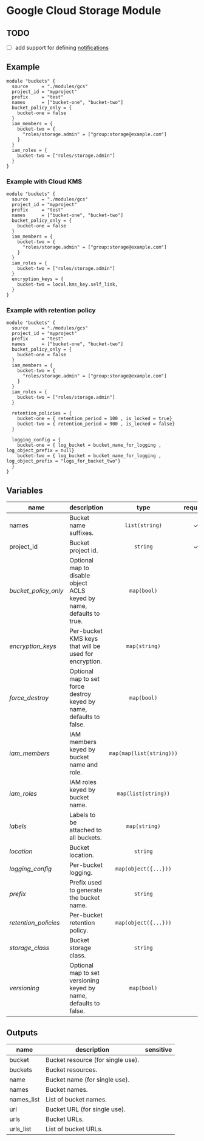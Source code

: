 # Google Cloud Storage Module

## TODO

- [ ] add support for defining [notifications](https://www.terraform.io/docs/providers/google/r/storage_notification.html)

## Example

```hcl
module "buckets" {
  source     = "./modules/gcs"
  project_id = "myproject"
  prefix     = "test"
  names      = ["bucket-one", "bucket-two"]
  bucket_policy_only = {
    bucket-one = false
  }
  iam_members = {
    bucket-two = {
      "roles/storage.admin" = ["group:storage@example.com"]
    }
  }
  iam_roles = {
    bucket-two = ["roles/storage.admin"]
  }
}
```

### Example with Cloud KMS

```hcl
module "buckets" {
  source     = "./modules/gcs"
  project_id = "myproject"
  prefix     = "test"
  names      = ["bucket-one", "bucket-two"]
  bucket_policy_only = {
    bucket-one = false
  }
  iam_members = {
    bucket-two = {
      "roles/storage.admin" = ["group:storage@example.com"]
    }
  }
  iam_roles = {
    bucket-two = ["roles/storage.admin"]
  }
  encryption_keys = {
    bucket-two = local.kms_key.self_link,
  }
}
```

### Example with retention policy

```hcl
module "buckets" {
  source     = "./modules/gcs"
  project_id = "myproject"
  prefix     = "test"
  names      = ["bucket-one", "bucket-two"]
  bucket_policy_only = {
    bucket-one = false
  }
  iam_members = {
    bucket-two = {
      "roles/storage.admin" = ["group:storage@example.com"]
    }
  }
  iam_roles = {
    bucket-two = ["roles/storage.admin"]
  }

  retention_policies = {
    bucket-one = { retention_period = 100 , is_locked = true}
    bucket-two = { retention_period = 900 , is_locked = false}
  }

  logging_config = {
    bucket-one = { log_bucket = bucket_name_for_logging , log_object_prefix = null}
    bucket-two = { log_bucket = bucket_name_for_logging , log_object_prefix = "logs_for_bucket_two"}
  }
}
```

<!-- BEGIN TFDOC -->
## Variables

| name | description | type | required | default |
|---|---|:---: |:---:|:---:|
| names | Bucket name suffixes. | <code title="list&#40;string&#41;">list(string)</code> | ✓ |  |
| project_id | Bucket project id. | <code title="">string</code> | ✓ |  |
| *bucket_policy_only* | Optional map to disable object ACLS keyed by name, defaults to true. | <code title="map&#40;bool&#41;">map(bool)</code> |  | <code title="">{}</code> |
| *encryption_keys* | Per-bucket KMS keys that will be used for encryption. | <code title="map&#40;string&#41;">map(string)</code> |  | <code title="">{}</code> |
| *force_destroy* | Optional map to set force destroy keyed by name, defaults to false. | <code title="map&#40;bool&#41;">map(bool)</code> |  | <code title="">{}</code> |
| *iam_members* | IAM members keyed by bucket name and role. | <code title="map&#40;map&#40;list&#40;string&#41;&#41;&#41;">map(map(list(string)))</code> |  | <code title="">{}</code> |
| *iam_roles* | IAM roles keyed by bucket name. | <code title="map&#40;list&#40;string&#41;&#41;">map(list(string))</code> |  | <code title="">{}</code> |
| *labels* | Labels to be attached to all buckets. | <code title="map&#40;string&#41;">map(string)</code> |  | <code title="">{}</code> |
| *location* | Bucket location. | <code title="">string</code> |  | <code title="">EU</code> |
| *logging_config* | Per-bucket logging. | <code title="map&#40;object&#40;&#123;&#10;log_bucket        &#61; string&#10;log_object_prefix &#61; string&#10;&#125;&#41;&#41;">map(object({...}))</code> |  | <code title="">{}</code> |
| *prefix* | Prefix used to generate the bucket name. | <code title="">string</code> |  | <code title="">null</code> |
| *retention_policies* | Per-bucket retention policy. | <code title="map&#40;object&#40;&#123;&#10;retention_period &#61; number&#10;is_locked        &#61; bool&#10;&#125;&#41;&#41;">map(object({...}))</code> |  | <code title="">{}</code> |
| *storage_class* | Bucket storage class. | <code title="">string</code> |  | <code title="">MULTI_REGIONAL</code> |
| *versioning* | Optional map to set versioning keyed by name, defaults to false. | <code title="map&#40;bool&#41;">map(bool)</code> |  | <code title="">{}</code> |

## Outputs

| name | description | sensitive |
|---|---|:---:|
| bucket | Bucket resource (for single use). |  |
| buckets | Bucket resources. |  |
| name | Bucket name (for single use). |  |
| names | Bucket names. |  |
| names_list | List of bucket names. |  |
| url | Bucket URL (for single use). |  |
| urls | Bucket URLs. |  |
| urls_list | List of bucket URLs. |  |
<!-- END TFDOC -->
